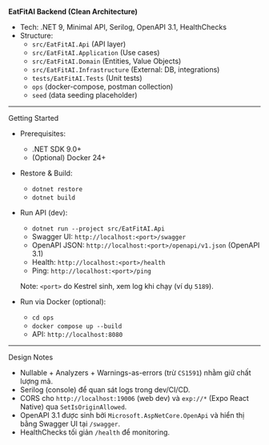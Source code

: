 **EatFitAI Backend (Clean Architecture)**

- Tech: .NET 9, Minimal API, Serilog, OpenAPI 3.1, HealthChecks
- Structure:
  - `src/EatFitAI.Api` (API layer)
  - `src/EatFitAI.Application` (Use cases)
  - `src/EatFitAI.Domain` (Entities, Value Objects)
  - `src/EatFitAI.Infrastructure` (External: DB, integrations)
  - `tests/EatFitAI.Tests` (Unit tests)
  - `ops` (docker-compose, postman collection)
  - `seed` (data seeding placeholder)

---

Getting Started

- Prerequisites:
  - .NET SDK 9.0+
  - (Optional) Docker 24+

- Restore & Build:
  - `dotnet restore`
  - `dotnet build`

- Run API (dev):
  - `dotnet run --project src/EatFitAI.Api`
  - Swagger UI: `http://localhost:<port>/swagger`
  - OpenAPI JSON: `http://localhost:<port>/openapi/v1.json` (OpenAPI 3.1)
  - Health: `http://localhost:<port>/health`
  - Ping: `http://localhost:<port>/ping`

  Note: `<port>` do Kestrel sinh, xem log khi chạy (ví dụ `5189`).

- Run via Docker (optional):
  - `cd ops`
  - `docker compose up --build`
  - API: `http://localhost:8080`

---

Design Notes

- Nullable + Analyzers + Warnings-as-errors (trừ `CS1591`) nhằm giữ chất lượng mã.
- Serilog (console) để quan sát logs trong dev/CI/CD.
- CORS cho `http://localhost:19006` (web dev) và `exp://*` (Expo React Native) qua `SetIsOriginAllowed`.
- OpenAPI 3.1 được sinh bởi `Microsoft.AspNetCore.OpenApi` và hiển thị bằng Swagger UI tại `/swagger`.
- HealthChecks tối giản `/health` để monitoring.

